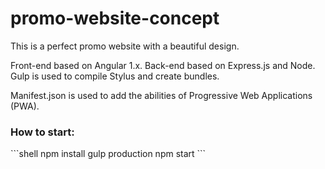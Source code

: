 # promo-website-concept

This is a perfect promo website with a beautiful design.

Front-end based on Angular 1.x.
Back-end based on Express.js and Node.
Gulp is used to compile Stylus and create bundles.

Manifest.json is used to add the abilities of Progressive Web Applications (PWA).

<h3>How to start:</h3>
```shell
npm install
gulp production
npm start
```
